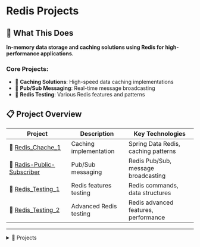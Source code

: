 # Redis Projects

## 🎯 What This Does

**In-memory data storage and caching solutions using Redis for high-performance applications.**

### Core Projects:
- 🚀 **Caching Solutions**: High-speed data caching implementations
- 📡 **Pub/Sub Messaging**: Real-time message broadcasting
- 🧪 **Redis Testing**: Various Redis features and patterns

## 📋 Project Overview

| Project | Description | Key Technologies |
|---------|-------------|------------------|
| 🚀 [Redis_Chache_1](Redis_Chache_1/) | Caching implementation | Spring Data Redis, caching patterns |
| 📡 [Radis-Public-Subscriber](Radis-Public-Subscriber/) | Pub/Sub messaging | Redis Pub/Sub, message broadcasting |
| 🧪 [Redis_Testing_1](Redis_Testing_1/) | Redis features testing | Redis commands, data structures |
| 🧪 [Redis_Testing_2](Redis_Testing_2/) | Advanced Redis testing | Redis advanced features, performance |

---

<details>
<summary>📂 Projects</summary>

- [🚀 Redis_Chache_1](Redis_Chache_1/)
	<details>
	<summary>Caching implementation with Redis</summary>

	- **What it does**: High-performance caching for data storage and retrieval
	- **Key tech**: Spring Data Redis, caching patterns
	- **Skills**: Performance optimization, cache strategies

	</details>

- [📡 Radis-Public-Subscriber](Radis-Public-Subscriber/)
	<details>
	<summary>Pub/Sub messaging with Redis</summary>

	- **What it does**: Real-time message publishing and subscription
	- **Key tech**: Redis Pub/Sub, message broadcasting
	- **Skills**: Real-time communication, event-driven architecture

	</details>

- [🧪 Redis_Testing_1](Redis_Testing_1/)
	<details>
	<summary>Redis features and operations testing</summary>

	- **What it does**: Testing various Redis data structures and operations
	- **Key tech**: Redis commands, data structures
	- **Skills**: Redis fundamentals, data manipulation

	</details>

- [🧪 Redis_Testing_2](Redis_Testing_2/)
	<details>
	<summary>Advanced Redis testing and patterns</summary>

	- **What it does**: Advanced Redis features and performance testing
	- **Key tech**: Redis advanced features, performance tuning
	- **Skills**: Advanced Redis operations, optimization

	</details>

</details>